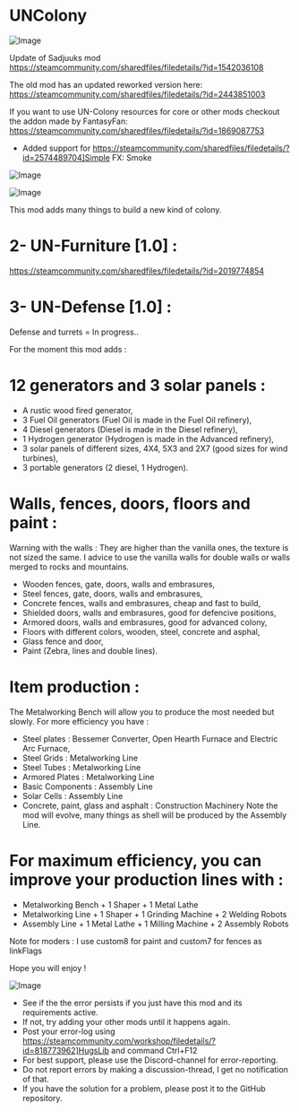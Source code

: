 # UNColony

![Image](https://i.imgur.com/buuPQel.png)

Update of Sadjuuks mod
https://steamcommunity.com/sharedfiles/filedetails/?id=1542036108

The old mod has an updated reworked version here:
https://steamcommunity.com/sharedfiles/filedetails/?id=2443851003

If you want to use UN-Colony resources for core or other mods checkout the addon made by FantasyFan:
https://steamcommunity.com/sharedfiles/filedetails/?id=1869087753

- Added support for https://steamcommunity.com/sharedfiles/filedetails/?id=2574489704]Simple FX: Smoke

![Image](https://i.imgur.com/pufA0kM.png)

	
![Image](https://i.imgur.com/Z4GOv8H.png)


This mod adds many things to build a new kind of colony.

# 2- UN-Furniture [1.0] : 
https://steamcommunity.com/sharedfiles/filedetails/?id=2019774854
# 3- UN-Defense [1.0] : 
Defense and turrets = In progress..


For the moment this mod adds :

# 12 generators and 3 solar panels :

- A rustic wood fired generator,
- 3 Fuel Oil generators (Fuel Oil is made in the Fuel Oil refinery),
- 4 Diesel generators (Diesel is made in the Diesel refinery),
- 1 Hydrogen generator (Hydrogen is made in the Advanced refinery),
- 3 solar panels of different sizes, 4X4, 5X3 and 2X7 (good sizes for wind turbines),
- 3 portable generators (2 diesel, 1 Hydrogen).

# Walls, fences, doors, floors and paint :

Warning with the walls : They are higher than the vanilla ones, the texture is not sized the same.
I advice to use the vanilla walls for double walls or walls merged to rocks and mountains.
- Wooden fences, gate, doors, walls and embrasures,
- Steel fences, gate, doors, walls and embrasures,
- Concrete fences, walls and embrasures, cheap and fast to build,
- Shielded doors, walls and embrasures, good for defencive positions,
- Armored doors, walls and embrasures, good for advanced colony,
- Floors with different colors, wooden, steel, concrete and asphal,
- Glass fence and door,
- Paint (Zebra, lines and double lines).

# Item production :

The Metalworking Bench will allow you to produce the most needed but slowly. For more efficiency you have :
- Steel plates : Bessemer Converter, Open Hearth Furnace and Electric Arc Furnace,
- Steel Grids : Metalworking Line
- Steel Tubes : Metalworking Line
- Armored Plates : Metalworking Line
- Basic Components : Assembly Line
- Solar Cells : Assembly Line
- Concrete, paint, glass and asphalt : Construction Machinery
Note the mod will evolve, many things as shell will be produced by the Assembly Line.

# For maximum efficiency, you can improve your production lines with :

- Metalworking Bench + 1 Shaper + 1 Metal Lathe
- Metalworking Line + 1 Shaper + 1 Grinding Machine + 2 Welding Robots
- Assembly Line + 1 Metal Lathe + 1 Milling Machine + 2 Assembly Robots


Note for moders : I use custom8 for paint and custom7 for fences as linkFlags


Hope you will enjoy !


![Image](https://i.imgur.com/PwoNOj4.png)



-  See if the the error persists if you just have this mod and its requirements active.
-  If not, try adding your other mods until it happens again.
-  Post your error-log using https://steamcommunity.com/workshop/filedetails/?id=818773962]HugsLib and command Ctrl+F12
-  For best support, please use the Discord-channel for error-reporting.
-  Do not report errors by making a discussion-thread, I get no notification of that.
-  If you have the solution for a problem, please post it to the GitHub repository.





